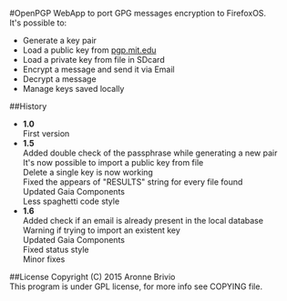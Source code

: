 #OpenPGP
WebApp to port GPG messages encryption to FirefoxOS.   
It's possible to:
- Generate a key pair
- Load a public key from [pgp.mit.edu](https://pgp.mit.edu)
- Load a private key from file in SDcard
- Encrypt a message and send it via Email
- Decrypt a message
- Manage keys saved locally   

##History
- **1.0**   
First version  
- **1.5**   
Added double check of the passphrase while generating a new pair   
It's now possible to import a public key from file   
Delete a single key is now working   
Fixed the appears of "RESULTS" string for every file found   
Updated Gaia Components   
Less spaghetti code style   
- **1.6**   
Added check if an email is already present in the local database   
Warning if trying to import an existent key   
Updated Gaia Components   
Fixed status style   
Minor fixes   


##License
Copyright (C) 2015 Aronne Brivio   
This program is under GPL license, for more info see COPYING file.   
